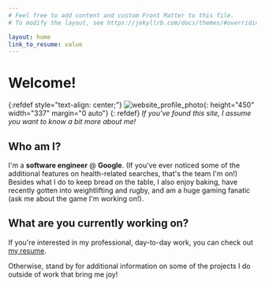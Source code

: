 ```yaml
---
# Feel free to add content and custom Front Matter to this file.
# To modify the layout, see https://jekyllrb.com/docs/themes/#overriding-theme-defaults

layout: home
link_to_resume: value
---
```


# Welcome!

{:refdef style="text-align: center;"}
![website_profile_photo](/assets/website_profile_photo.png){: height="450" width="337" margin="0 auto"}
{: refdef}
*If you've found this site, I assume you want to know a bit more about me!*

## Who am I?

I'm a **software engineer** @ **Google**. (If you've ever noticed some of the additional features on health-related searches,
that's the team I'm on!) Besides what I do to keep bread on the table, I also enjoy baking, have recently gotten into weightlifting and rugby, and am a huge gaming fanatic (ask me about the game I'm working on!).

## What are you currently working on? 
If you're interested in my professional, day-to-day work, you can check out [my resume]({{link_to_resume}}).

Otherwise, stand by for additional information on some of the projects I do outside of work that bring me joy!